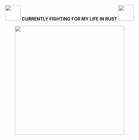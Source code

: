 <div align="center">




  
  <div>
    <p>
      <img src="https://media.giphy.com/media/du3J3cXyzhj75IOgvA/giphy.gif" width="50">
      <span><strong>CURRENTLY FIGHTING FOR MY LIFE IN RUST</strong></span>
      <img src="https://rustacean.net/assets/rustacean-flat-happy.svg" width="50">
    </p>
  </div>
  


  <div>
    <img src="https://media1.tenor.com/m/YFH8r7l0IX0AAAAd/walter-white-falling.gif" width="350" />
  </div>



  
  <br/>
</div>
